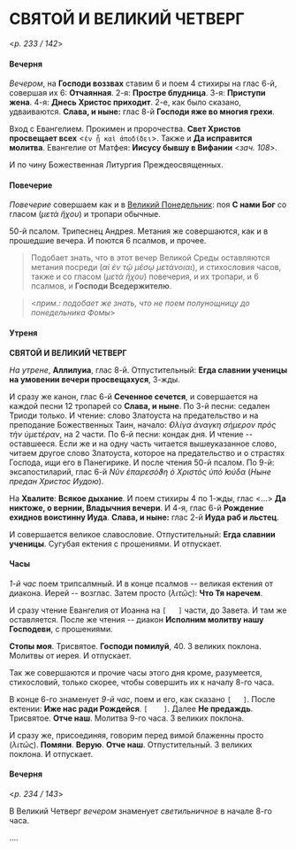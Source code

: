 
# СВЯТОЙ И ВЕЛИКИЙ ЧЕТВЕРГ

<*p. 233 / 142*>

#### Вечерня

*Вечером*, на **Господи воззвах** ставим 6 и поем 4 стихиры на глас 6-й, совершая их 6: **Отчаянная**. 
2-я: **Простре блудница**. 3-я: **Приступи жена**. 4-я: **Днесь Христос приходит**. 2-е, как было сказано, 
удваиваются. **Слава, и ныне:** глас 8-й **Господи яже во многия грехи**. 

Вход с Евангелием. Прокимен и пророчества. **Свет Христов просвещает всех** <`ἐν ᾗ καὶ ἀποδίδει`>. 
Также и **Да исправится молитва**. 
Евангелие от Матфея: **Иисусу бывшу в Вифании** <*зач. 108*>.  
 
И по чину Божественная Литургия Преждеосвященных.

#### Повечерие

*Повечерие* совершаем как и в [Великий Понедельник](A_20_MES_great_tuesday.md#Повечерие):
поя **С нами Бог** со гласом (*μετὰ ἥχου*) и тропари обычные. 

50-й псалом. Трипеснец Андрея. Метания же совершаются, как и в прошедшие вечера. И поются 6 псалмов, 
и прочее. 

> Подобает знать, что в этот вечер Великой Среды оставляются метания посреди (*αἱ ἐν τῷ μέσῳ μετάνοιαι*), 
> и стихословия часов, также и  со гласом (*μετὰ ἥχου*) повечерия, и их тропари, и 6 псалмов, 
> и **Господи Вседержителю**. 

> <*прим.: подобает же знать, что не поем полунощницу до понедельника Фомы*>
  
#### Утреня

**СВЯТОЙ И ВЕЛИКИЙ ЧЕТВЕРГ**

*На утрене*, **Аллилуиа**, глас 8-й. Отпустительный: **Егда славнии ученицы на умовении вечери 
просвещахуся**, 3-жды. 

И сразу же канон, глас 6-й **Сеченное сечется**, и совершается на каждой песни 12 тропарей 
со **Слава, и ныне**. 
По 3-й песни: седален Триоди только. И чтение: слово Златоуста на предательство и на преподание 
Божественных Таин, начало: *̓Ολίγα ἀναγκη σήμερον πρὸς τὴν ὑμετέραν*, на 2 части. 
По 6-й песни: кондак дня. И чтение -- оставшееся. Если же и на одну часть читается вышеуказанное слово, 
читаем другое слово Златоуста, которое на предательство и о страстях Господа, ищи его в Панегирике. 
И после чтения 50-й псалом. 
По 9-й: эксапостиларий, глас 6-й *Νῦν ἐπαρεσόϑη ὁ Χριστὸς ὑπὸ ̓Ιούδα* (*Ныне предан Христос Иудою*). 

На **Хвалите**: **Всякое дыхание**. И поем стихиры 4 по 1-жды, глас <...> 
**Да никтоже, о вернии, Владычния вечери**. И 4-я, глас 6-й **Рождение ехиднов воистинну Иуда**. 
**Слава, и ныне:** глас 2-й **Иуда раб и льстец**. 

И совершается великое славословие. Отпустительный: **Егда славнии ученицы**. Сугубая ектения с прошениями. 
И отпускает. 
  
#### Часы

*1-й час* поем трипсалмный. И в конце псалмов -- великая ектения от диакона. Иерей -- возглас. 
Затем просто (*λιτῶς*): **Что Тя наречем**. 

И сразу чтение Евангелия от Иоанна на `[   ]` части, до Завета. И там же оставляется. 
После же чтения -- диакон **Исполним молитву нашу Господеви**, с прошениями. 

**Стопы моя**. Трисвятое. **Господи помилуй**, 40. 3 великих поклона. Молитвы от иерея. И отпускает. 

Так же совершаются и прочие часы этого дня кроме, разумеется, стихословий, только скорее, чтобы совершить 
их к началу 8-го часа. 

В конце 6-го знаменует *9-й час*, поем и его, как сказано `[   ]`. После ектении: **Иже нас ради Рождейся**. 
`[    ]`. Далее **Не предаждь**. Трисвятое. **Отче наш**. Молитва 9-го часа. 3 великих поклона. 

И сразу же, присоединяя, говорим перед вимой блаженны просто (*λιτῶς*). **Помяни**. **Верую**. 
**Отче наш**. Отпустительный. 3 великих поклона. И отпускает.  
  
#### Вечерня

<*p. 234 / 143*>

В Великий Четверг *вечером* знаменует *светильничное* в начале 8-го часа. 
 
....